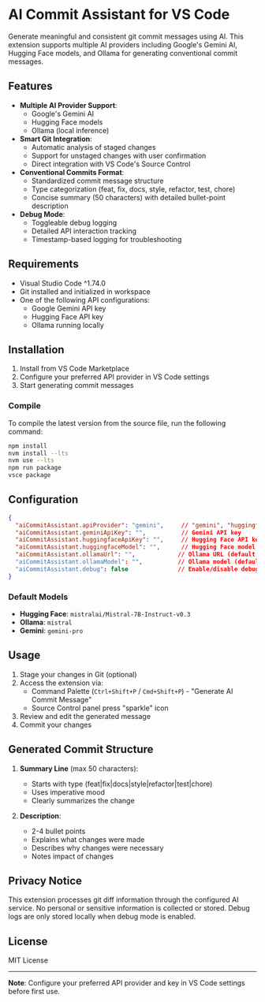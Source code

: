 # AI Commit Assistant for VS Code

Generate meaningful and consistent git commit messages using AI. This extension supports multiple AI providers including Google's Gemini AI, Hugging Face models, and Ollama for generating conventional commit messages.

## Features

- **Multiple AI Provider Support**:
  - Google's Gemini AI
  - Hugging Face models
  - Ollama (local inference)
- **Smart Git Integration**:
  - Automatic analysis of staged changes
  - Support for unstaged changes with user confirmation
  - Direct integration with VS Code's Source Control
- **Conventional Commits Format**:
  - Standardized commit message structure
  - Type categorization (feat, fix, docs, style, refactor, test, chore)
  - Concise summary (50 characters) with detailed bullet-point description
- **Debug Mode**:
  - Toggleable debug logging
  - Detailed API interaction tracking
  - Timestamp-based logging for troubleshooting

## Requirements

- Visual Studio Code ^1.74.0
- Git installed and initialized in workspace
- One of the following API configurations:
  - Google Gemini API key
  - Hugging Face API key
  - Ollama running locally

## Installation

1. Install from VS Code Marketplace
2. Configure your preferred API provider in VS Code settings
3. Start generating commit messages

### Compile

To compile the latest version from the source file, run the following command:

```bash
npm install
nvm install --lts
nvm use --lts
npm run package
vsce package
```

## Configuration

```json
{
  "aiCommitAssistant.apiProvider": "gemini",     // "gemini", "huggingface", or "ollama"
  "aiCommitAssistant.geminiApiKey": "",          // Gemini API key
  "aiCommitAssistant.huggingfaceApiKey": "",     // Hugging Face API key
  "aiCommitAssistant.huggingfaceModel": "",      // Hugging Face model ID
  "aiCommitAssistant.ollamaUrl": "",            // Ollama URL (default: http://localhost:11434)
  "aiCommitAssistant.ollamaModel": "",          // Ollama model (default: mistral)
  "aiCommitAssistant.debug": false              // Enable/disable debug mode
}
```

### Default Models

- **Hugging Face**: `mistralai/Mistral-7B-Instruct-v0.3`
- **Ollama**: `mistral`
- **Gemini**: `gemini-pro`

## Usage

1. Stage your changes in Git (optional)
2. Access the extension via:
   - Command Palette (`Ctrl+Shift+P` / `Cmd+Shift+P`) - "Generate AI Commit Message"
   - Source Control panel press "sparkle" icon
3. Review and edit the generated message
4. Commit your changes

## Generated Commit Structure

1. **Summary Line** (max 50 characters):
   - Starts with type (feat|fix|docs|style|refactor|test|chore)
   - Uses imperative mood
   - Clearly summarizes the change

2. **Description**:
   - 2-4 bullet points
   - Explains what changes were made
   - Describes why changes were necessary
   - Notes impact of changes

## Privacy Notice

This extension processes git diff information through the configured AI service. No personal or sensitive information is collected or stored. Debug logs are only stored locally when debug mode is enabled.

## License

MIT License

---
**Note**: Configure your preferred API provider and key in VS Code settings before first use.
